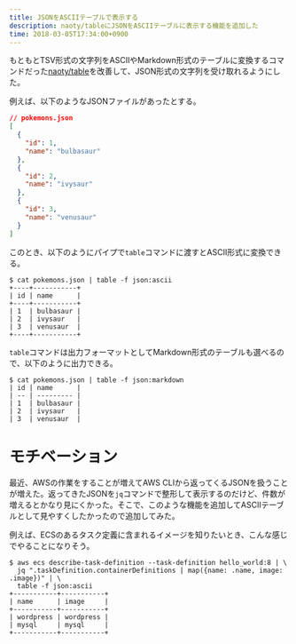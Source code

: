 ```yaml
---
title: JSONをASCIIテーブルで表示する
description: naoty/tableにJSONをASCIIテーブルに表示する機能を追加した
time: 2018-03-05T17:34:00+0900
---
```

もともとTSV形式の文字列をASCIIやMarkdown形式のテーブルに変換するコマンドだった[naoty/table](https://github.com/naoty/table)を改善して、JSON形式の文字列を受け取れるようにした。

例えば、以下のようなJSONファイルがあったとする。

```json
// pokemons.json
[
  {
    "id": 1,
    "name": "bulbasaur"
  },
  {
    "id": 2,
    "name": "ivysaur"
  },
  {
    "id": 3,
    "name": "venusaur"
  }
]
```

このとき、以下のようにパイプで`table`コマンドに渡すとASCII形式に変換できる。

```shell
$ cat pokemons.json | table -f json:ascii
+----+-----------+
| id | name      |
+----+-----------+
| 1  | bulbasaur |
| 2  | ivysaur   |
| 3  | venusaur  |
+----+-----------+
```

`table`コマンドは出力フォーマットとしてMarkdown形式のテーブルも選べるので、以下のように出力できる。

```shell
$ cat pokemons.json | table -f json:markdown
| id | name      |
| -- | --------- |
| 1  | bulbasaur |
| 2  | ivysaur   |
| 3  | venusaur  |
```

# モチベーション
最近、AWSの作業をすることが増えてAWS CLIから返ってくるJSONを扱うことが増えた。返ってきたJSONを`jq`コマンドで整形して表示するのだけど、件数が増えるとかなり見にくかった。そこで、このような機能を追加してASCIIテーブルとして見やすくしたかったので追加してみた。

例えば、ECSのあるタスク定義に含まれるイメージを知りたいとき、こんな感じでやることになりそう。

```shell
$ aws ecs describe-task-definition --task-definition hello_world:8 | \
  jq ".taskDefinition.containerDefinitions | map({name: .name, image: .image})" | \
  table -f json:ascii
+-----------+-----------+
| name      | image     |
+-----------+-----------+
| wordpress | wordpress |
| mysql     | mysql     |
+-----------+-----------+
```
